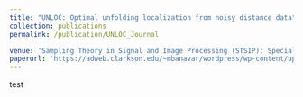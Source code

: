 ```yaml
---
title: "UNLOC: Optimal unfolding localization from noisy distance data"
collection: publications
permalink: /publication/UNLOC_Journal

venue: 'Sampling Theory in Signal and Image Processing (STSIP): Special Issue on Harmonic Analysis and Inverse Problems'
paperurl: 'https://adweb.clarkson.edu/~mbanavar/wordpress/wp-content/uploads/2018/08/unloc-w-stsip_submitted.pdf'
---
```


test